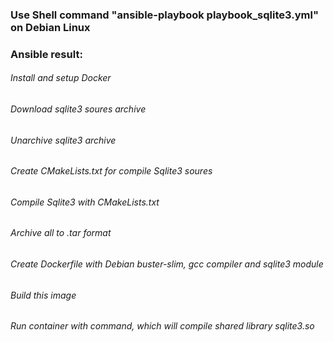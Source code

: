 ### Use Shell command "ansible-playbook playbook_sqlite3.yml" on Debian Linux
### Ansible result:
###### Install and setup Docker
###### Download sqlite3 soures archive
###### Unarchive sqlite3 archive
###### Create CMakeLists.txt for compile Sqlite3 soures
###### Compile Sqlite3 with CMakeLists.txt
###### Archive all to .tar format
###### Create Dockerfile with Debian buster-slim, gcc compiler and sqlite3 module
###### Build this image
###### Run container with command, which will compile shared library sqlite3.so
